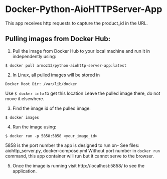 # Docker-Python-AioHTTPServer-App
This app receives http requests to capture the product_id in the URL.

## Pulling images from Docker Hub:

1. Pull the image from Docker Hub to your local machine and run it in independently using:

```
$ docker pull armoz13/python-aiohttp-server-app:latest
```

2. In Linux, all pulled images will be stored in 

```Docker Root Dir: /var/lib/docker```

Use `$ docker info` to get this location
Leave the pulled image there, do not move it elsewhere.

3. Find the image id of the pulled image:

```$ docker images```

4. Run the image using:

```$ docker run -p 5858:5858 <your_image_id>```

5858 is the port number the app is designed to run on- See files: aiohttp_server.py, docker-compose.yml
Without port number in `docker run` command, this app container will run but it cannot serve to the browser.

5. Once the image is running visit http://localhost:5858/ to see the application. 
 

 